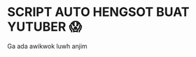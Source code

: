 # SCRIPT AUTO HENGSOT BUAT YUTUBER 😱
Ga ada awikwok luwh anjim 
<!-- https://neoxr-api.herokuapp.com': 'yntkts',
  'https://api.xteam.xyz': 'apikeyaine',
  'https://melcanz.com': 'elaina',
  'https://api.lolhuman.xyz': 'Deffbotz',
  'https://zahirr-web.herokuapp.com': 'zahirgans',
  'https://api.zeks.me': 'apivinz',
  'https://pencarikode.xyz': 'pais',
  'https://hardianto.xyz': 'hardianto',
  'https://leyscoders-api.herokuapp.com': 'dappakntlll' 
  'https://zenzapis.xyz': 'hdiiofficial'
  'https://bsbt-api-rest.herokuapp.com': 'benniismael',
  'https://api.zeks.xyz': 'apivinz',
  'https://hardianto-chan.herokuapp.com': 'hardianto',
   'https://api.xteam.xyz': 'apikeyaine',
    'https://api.neoxr.eu.org/': 'jVEMyB2ITJ',
  'https://api.zeks.me': 'apikeyaine',
   'https://x-restapi.herokuapp.com': 'BETA'
   'https://zenzapi.xyz': '91E0F211A8',
   "RamdaniKey":"Ramdaniofficial",
"DanzzKey":"Ramdaniofficial",
"LolKey":"SAYULONTEH",
"LolHumanKey":"511fc49c7ad4edcecf8653cf",
"VhtearKey": "FauzanBotz",
"ZeksKey": "NinoWangy",
'https://leyscoders-api.herokuapp.com': 'MIMINGANZ',
 'https://api.xteam.xyz': 'HIRO',
  'https://api.vhtear.com': 'sayahafiz',
    'http://zekais-api.herokuapp.com': 'grqgD6pU',
  'https://bx-hunter.herokuapp.com': 'Ikyy69',
   'https://bx-hunter.herokuapp.com': 'Ikyy69',
    'https://rikka-api.herokuapp.com': 'beta',
     'https://api.xteam.xyz': 'Dawnfrostkey',
      'https://velgrynd.herokuapp.com': '79lJ9HEA'
      'https://api.zeks.xyz': 'Nyarlathotep',
      'https://zenzapi.xyz': 'sanzychan01
      'https://server-api-rey.herokuapp.com': 'apirey',
        'https://api.lolhuman.xyz': 'RFK-Rey',
         'https://api.lolhuman.xyz': 'rey2k21',
          'https://api.xteam.xyz': 'cristian9407',
           'https://caliphapi.com': 'ELYASXD',
           'https://fxc7-api.herokuapp.com': 'fxc7COOL',
             'https://viko-api.herokuapp.com': 'vinko',
               'https://anabotofc.herokuapp.com/': 'AnaBot',
                 'https://melcanz.com': 'amel',
                 'https://botstyle-api.herokuapp.com': 'Eyar749L',
'https://violetics.pw': 'beta'
  -->
